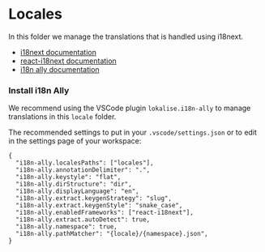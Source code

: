 # Locales
In this folder we manage the translations that is handled using i18next.

* [i18next documentation](https://www.i18next.com/)
* [react-i18next documentation](https://react.i18next.com/)
* [i18n ally documentation](https://github.com/lokalise/i18n-ally/wiki)

### Install i18n Ally
We recommend using the VSCode plugin `lokalise.i18n-ally` to manage translations in this `locale` folder.

The recommended settings to put in your `.vscode/settings.json` or to edit in the settings page of your workspace:

```
{
  "i18n-ally.localesPaths": ["locales"],
  "i18n-ally.annotationDelimiter": ".",
  "i18n-ally.keystyle": "flat",
  "i18n-ally.dirStructure": "dir",
  "i18n-ally.displayLanguage": "en",
  "i18n-ally.extract.keygenStrategy": "slug",
  "i18n-ally.extract.keygenStyle": "snake_case",
  "i18n-ally.enabledFrameworks": ["react-i18next"],
  "i18n-ally.extract.autoDetect": true,
  "i18n-ally.namespace": true,
  "i18n-ally.pathMatcher": "{locale}/{namespace}.json",
}
```

